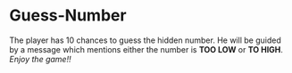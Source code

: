 # Guess-Number
The player has 10 chances to guess the hidden number.
He will be guided by a message which mentions either the number is **TOO LOW** or **TO HIGH**.
_Enjoy the game!!_
